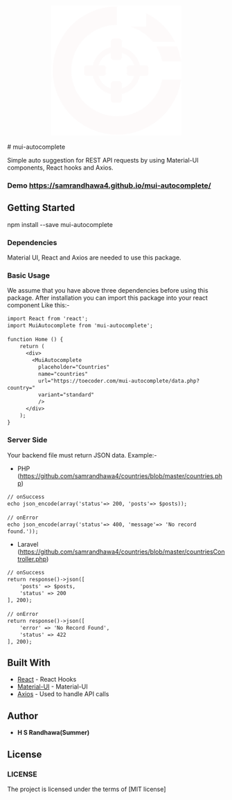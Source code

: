 <div style="color: #00b0ff">
  <p align="center">
    <img width="300px" src="logo.svg">
  </p>
</div>
# mui-autocomplete

Simple auto suggestion for REST API requests by using Material-UI components, React hooks and Axios.

### Demo https://samrandhawa4.github.io/mui-autocomplete/
## Getting Started

npm install --save mui-autocomplete

### Dependencies

Material UI, React and Axios are needed to use this package.


### Basic Usage

We assume that you have above three dependencies before using this package. After installation you can import this package into your react component Like this:-

```
import React from 'react';
import MuiAutocomplete from 'mui-autocomplete';

function Home () {
    return (
      <div>
        <MuiAutocomplete
          placeholder="Countries"
          name="countries"
          url="https://toecoder.com/mui-autocomplete/data.php?country="
          variant="standard"
          />
      </div>
    );
}

```
### Server Side
Your backend file must return JSON data.
Example:-
* PHP (https://github.com/samrandhawa4/countries/blob/master/countries.php)
```
// onSuccess
echo json_encode(array('status'=> 200, 'posts'=> $posts));

// onError
echo json_encode(array('status'=> 400, 'message'=> 'No record found.'));

```

* Laravel (https://github.com/samrandhawa4/countries/blob/master/countriesController.php)
```
// onSuccess
return response()->json([
    'posts' => $posts,
    'status' => 200
], 200);

// onError
return response()->json([
    'error' => 'No Record Found',
    'status' => 422
], 200);

```
## Built With

* [React](https://reactjs.org/docs/hooks-intro.html) - React Hooks
* [Material-UI](https://material-ui.com) - Material-UI
* [Axios](https://github.com/axios/axios) - Used to handle API calls

## Author

* **H S Randhawa(Summer)**

## License

### LICENSE

The project is licensed under the terms of [MIT license]
